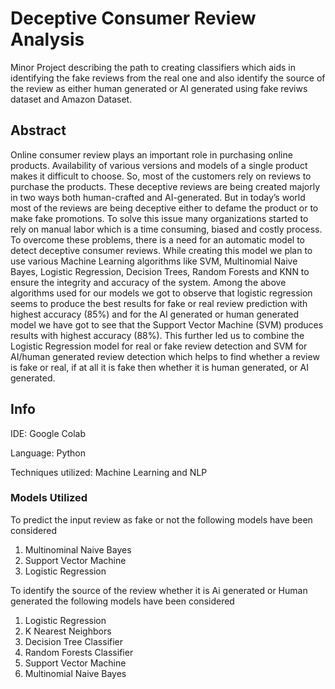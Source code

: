 # Deceptive Consumer Review Analysis
Minor Project describing the path to creating classifiers which aids in identifying the fake reviews from the real one and also identify the source of the review as either human generated or AI generated using fake reviws dataset and Amazon Dataset.
## Abstract
Online consumer review plays an important role in purchasing online products. Availability of various versions and models of a single product makes it difficult to choose. So, most of the customers rely on reviews to purchase the products. These deceptive reviews are being created majorly in two ways both human-crafted and AI-generated. But in today’s world most of the reviews are being deceptive either to defame the product or to make fake promotions. To solve this issue many organizations started to rely on manual labor which is a time consuming, biased and costly process. To overcome these problems, there is a need for an automatic model to detect deceptive consumer reviews. While creating this model we plan to use various Machine Learning algorithms like SVM, Multinomial Naive Bayes, Logistic Regression, Decision Trees, Random Forests and KNN to ensure the integrity and accuracy of the system. Among the above algorithms used for our models we got to observe that logistic regression seems to produce the best results for fake or real review prediction with highest accuracy (85%) and for the AI generated or human generated model we have got to see that the Support Vector Machine (SVM) produces results with highest accuracy (88%). This further led us to combine the Logistic Regression model for real or fake review detection and SVM for AI/human generated review detection which helps to find whether a review is fake or real, if at all it is fake then whether it is human generated, or AI generated. 
## Info 
IDE: Google Colab

Language: Python

Techniques utilized: Machine Learning and NLP
### Models Utilized
To predict the input review as fake or not the following models have been considered
1. Multinominal Naive Bayes
2. Support Vector Machine
3. Logistic Regression
   
To identify the source of the review whether it is Ai generated or Human generated the following models have been considered
1. Logistic Regression
2. K Nearest Neighbors
3. Decision Tree Classifier
4. Random Forests Classifier
5. Support Vector Machine
6. Multinomial Naive Bayes
